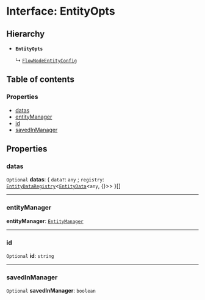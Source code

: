 # Interface: EntityOpts

## Hierarchy

* **`EntityOpts`**

  ↳ [`FlowNodeEntityConfig`](/en/auto-docs/fixed-layout-editor/interfaces/FlowNodeEntityConfig.md)

## Table of contents

### Properties

* [datas](/en/auto-docs/fixed-layout-editor/interfaces/EntityOpts.md#datas)
* [entityManager](/en/auto-docs/fixed-layout-editor/interfaces/EntityOpts.md#entitymanager)
* [id](/en/auto-docs/fixed-layout-editor/interfaces/EntityOpts.md#id)
* [savedInManager](/en/auto-docs/fixed-layout-editor/interfaces/EntityOpts.md#savedinmanager)

## Properties

### datas

`Optional` **datas**: { `data?`: `any` ; `registry`: [`EntityDataRegistry`](/en/auto-docs/fixed-layout-editor/interfaces/EntityDataRegistry.md)<[`EntityData`](/en/auto-docs/fixed-layout-editor/classes/EntityData.md)<`any`, {}>>  }\[]

***

### entityManager

**entityManager**: [`EntityManager`](/en/auto-docs/fixed-layout-editor/classes/EntityManager.md)

***

### id

`Optional` **id**: `string`

***

### savedInManager

`Optional` **savedInManager**: `boolean`
